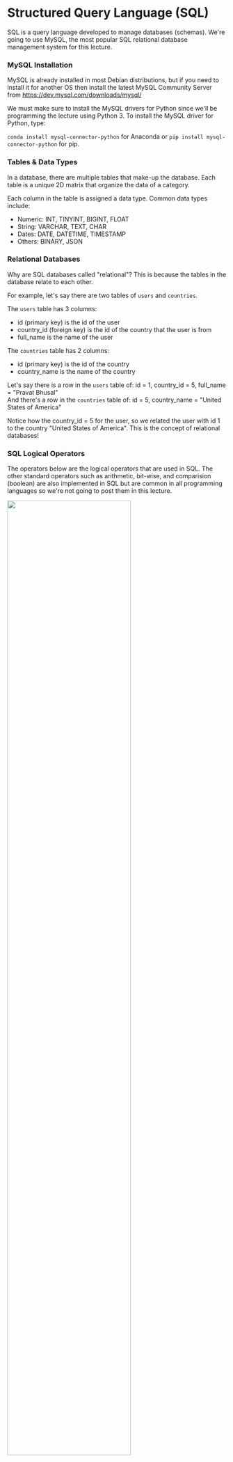 # Structured Query Language (SQL)
SQL is a query language developed to manage databases (schemas). We're going to use MySQL, the most popular SQL relational database management system for this lecture.

### MySQL Installation
MySQL is already installed in most Debian distributions, but if you need to install it for another OS then install the latest MySQL Community Server from https://dev.mysql.com/downloads/mysql/

We must make sure to install the MySQL drivers for Python since we'll be programming the lecture using Python 3. To install the MySQL driver for Python, type:

```conda install mysql-connector-python``` for Anaconda or ```pip install mysql-connector-python``` for pip.

### Tables & Data Types
In a database, there are multiple tables that make-up the database. Each table is a unique 2D matrix that organize the data of a category.

Each column in the table is assigned a data type. Common data types include:
- Numeric: INT, TINYINT, BIGINT, FLOAT
- String: VARCHAR, TEXT, CHAR
- Dates: DATE, DATETIME, TIMESTAMP
- Others: BINARY, JSON

### Relational Databases
Why are SQL databases called "relational"? This is because the tables in the database relate to each other.

For example, let's say there are two tables of ```users``` and ```countries```.

The ```users``` table has 3 columns:
- id (primary key) is the id of the user
- country_id (foreign key) is the id of the country that the user is from
- full_name is the name of the user

The ```countries``` table has 2 columns:
- id (primary key) is the id of the country
- country_name is the name of the country

Let's say there is a row in the ```users``` table of: id = 1, country_id = 5, full_name = "Pravat Bhusal"  
And there's a row in the ```countries``` table of: id = 5, country_name = "United States of America"

Notice how the country_id = 5 for the user, so we related the user with id 1 to the country "United States of America". This is the concept of relational databases!

### SQL Logical Operators
The operators below are the logical operators that are used in SQL. The other standard operators such as arithmetic, bit-wise, and comparision (boolean) are also implemented in SQL but are common in all programming languages so we're not going to post them in this lecture.

<img src="images/readme/sql-logical-operators.jpg" height="75%" width="75%"></img>
- https://www.minigranth.com/sql-tutorial/sql-operators/
